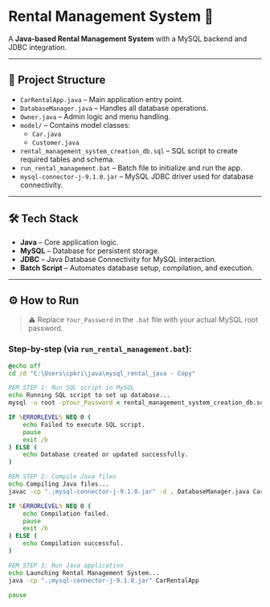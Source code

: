 # Rental Management System 🚗

A **Java-based Rental Management System** with a MySQL backend and JDBC integration.

---

## 📁 Project Structure

- `CarRentalApp.java` – Main application entry point.
- `DatabaseManager.java` – Handles all database operations.
- `Owner.java` – Admin logic and menu handling.
- `model/` – Contains model classes:
  - `Car.java`
  - `Customer.java`
- `rental_management_system_creation_db.sql` – SQL script to create required tables and schema.
- `run_rental_management.bat` – Batch file to initialize and run the app.
- `mysql-connector-j-9.1.0.jar` – MySQL JDBC driver used for database connectivity.

---

## 🛠️ Tech Stack

- **Java** – Core application logic.
- **MySQL** – Database for persistent storage.
- **JDBC** – Java Database Connectivity for MySQL interaction.
- **Batch Script** – Automates database setup, compilation, and execution.

---

## ⚙️ How to Run

> ⚠️ Replace `Your_Password` in the `.bat` file with your actual MySQL root password.

### Step-by-step (via `run_rental_management.bat`):

```bat
@echo off
cd /d "C:\Users\cpkri\java\mysql_rental_java - Copy"

REM STEP 1: Run SQL script in MySQL
echo Running SQL script to set up database...
mysql -u root -pYour_Password < rental_management_system_creation_db.sql

IF %ERRORLEVEL% NEQ 0 (
    echo Failed to execute SQL script.
    pause
    exit /b
) ELSE (
    echo Database created or updated successfully.
)

REM STEP 2: Compile Java files
echo Compiling Java files...
javac -cp ".;mysql-connector-j-9.1.0.jar" -d . DatabaseManager.java CarRentalApp.java Owner.java model\Car.java model\Customer.java

IF %ERRORLEVEL% NEQ 0 (
    echo Compilation failed.
    pause
    exit /b
) ELSE (
    echo Compilation successful.
)

REM STEP 3: Run Java application
echo Launching Rental Management System...
java -cp ".;mysql-connector-j-9.1.0.jar" CarRentalApp

pause
